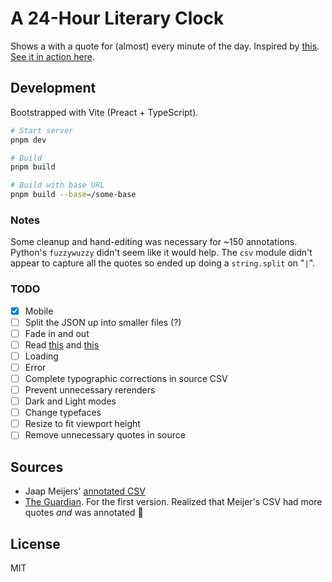 # A 24-Hour Literary Clock

Shows a with a quote for (almost) every minute of the day. Inspired by [this](https://www.instructables.com/id/Literary-Clock-Made-From-E-reader/). [See it in action here](https://public.nikhil.io/literary-clock/index.html).

## Development

Bootstrapped with Vite (Preact + TypeScript).

```bash
# Start server
pnpm dev

# Build
pnpm build

# Build with base URL
pnpm build --base=/some-base
```

### Notes

Some cleanup and hand-editing was necessary for ~150 annotations. Python's `fuzzywuzzy` didn't seem like it would help. The `csv` module didn't appear to capture all the quotes so ended up doing a `string.split` on "`|`".

### TODO

* [x] Mobile
* [ ] Split the JSON up into smaller files (?)
* [ ] Fade in and out
* [ ] Read [this](https://johnresig.com/blog/how-javascript-timers-work/) and [this](http://www.geekabyte.io/2014/01/javascript-effect-of-setting-settimeout.html)
* [ ] Loading
* [ ] Error
* [ ] Complete typographic corrections in source CSV
* [ ] Prevent unnecessary rerenders
* [ ] Dark and Light modes
* [ ] Change typefaces
* [ ] Resize to fit viewport height
* [ ] Remove unnecessary quotes in source

## Sources

* Jaap Meijers' [annotated CSV](https://www.instructables.com/id/Literary-Clock-Made-From-E-reader/)
* [The Guardian](https://www.theguardian.com/books/table/2011/apr/21/literary-clock). For the first version. Realized that Meijer's CSV had more quotes _and_ was annotated 🤘

## License

MIT
